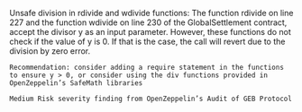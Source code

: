 Unsafe division in rdivide and wdivide functions: The function rdivide on line 227 and the function wdivide on line 230 of the GlobalSettlement contract, accept the divisor y as an input parameter. However, these functions do not check if the value of y is 0. If that is the case, the call will revert due to the division by zero error.

    Recommendation: consider adding a require statement in the functions to ensure y > 0, or consider using the div functions provided in OpenZeppelin’s SafeMath libraries

    Medium Risk severity finding from OpenZeppelin’s Audit of GEB Protocol